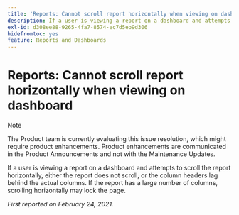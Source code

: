 ```yaml
---
title: 'Reports: Cannot scroll report horizontally when viewing on dashboard'
description: If a user is viewing a report on a dashboard and attempts to scroll the report horizontally, either the report does not scroll, or the column headers lag behind the actual columns. If the report has a large number of columns, scrolling horizontally may lock the page.
exl-id: d308ee88-9265-4fa7-8574-ec7d5eb9d306
hidefromtoc: yes
feature: Reports and Dashboards
---
```

# Reports: Cannot scroll report horizontally when viewing on dashboard

>[!NOTE]
>
>The Product team is currently evaluating this issue resolution, which might require product enhancements. Product enhancements are communicated in the Product Announcements and not with the Maintenance Updates.

If a user is viewing a report on a dashboard and attempts to scroll the report horizontally, either the report does not scroll, or the column headers lag behind the actual columns. If the report has a large number of columns, scrolling horizontally may lock the page.

_First reported on February 24, 2021._

